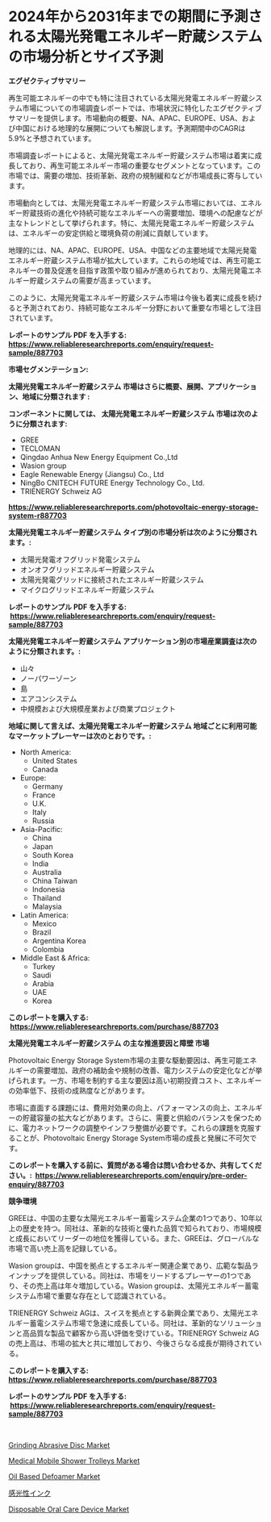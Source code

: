 <p><h1>2024年から2031年までの期間に予測される太陽光発電エネルギー貯蔵システムの市場分析とサイズ予測</h1></p><p><strong>エグゼクティブサマリー</strong></p>
<p><p>再生可能エネルギーの中でも特に注目されている太陽光発電エネルギー貯蔵システム市場についての市場調査レポートでは、市場状況に特化したエグゼクティブサマリーを提供します。市場動向の概要、NA、APAC、EUROPE、USA、および中国における地理的な展開についても解説します。予測期間中のCAGRは5.9%と予想されています。</p><p>市場調査レポートによると、太陽光発電エネルギー貯蔵システム市場は着実に成長しており、再生可能エネルギー市場の重要なセグメントとなっています。この市場では、需要の増加、技術革新、政府の規制緩和などが市場成長に寄与しています。</p><p>市場動向としては、太陽光発電エネルギー貯蔵システム市場においては、エネルギー貯蔵技術の進化や持続可能なエネルギーへの需要増加、環境への配慮などが主なトレンドとして挙げられます。特に、太陽光発電エネルギー貯蔵システムは、エネルギーの安定供給と環境負荷の削減に貢献しています。</p><p>地理的には、NA、APAC、EUROPE、USA、中国などの主要地域で太陽光発電エネルギー貯蔵システム市場が拡大しています。これらの地域では、再生可能エネルギーの普及促進を目指す政策や取り組みが進められており、太陽光発電エネルギー貯蔵システムの需要が高まっています。</p><p>このように、太陽光発電エネルギー貯蔵システム市場は今後も着実に成長を続けると予測されており、持続可能なエネルギー分野において重要な市場として注目されています。</p></p>
<p><strong>レポートのサンプル PDF を入手する: <a href="https://www.reliableresearchreports.com/enquiry/request-sample/887703">https://www.reliableresearchreports.com/enquiry/request-sample/887703</a></strong></p>
<p><strong>市場セグメンテーション:</strong></p>
<p><strong> 太陽光発電エネルギー貯蔵システム 市場はさらに概要、展開、アプリケーション、地域に分類されます :</strong></p>
<p><strong>コンポーネントに関しては、 太陽光発電エネルギー貯蔵システム 市場は次のように分類されます: &nbsp;</strong></p>
<p><ul><li>GREE</li><li>TECLOMAN</li><li>Qingdao Anhua New Energy Equipment Co.,Ltd</li><li>Wasion group</li><li>Eagle Renewable Energy (Jiangsu) Co., Ltd</li><li>NingBo CNITECH FUTURE Energy Technology Co., Ltd.</li><li>TRIENERGY Schweiz AG</li></ul></p>
<p><strong><a href="https://www.reliableresearchreports.com/photovoltaic-energy-storage-system-r887703">https://www.reliableresearchreports.com/photovoltaic-energy-storage-system-r887703</a></strong></p>
<p><strong> 太陽光発電エネルギー貯蔵システム タイプ別の市場分析は次のように分類されます。:</strong></p>
<p><ul><li>太陽光発電オフグリッド発電システム</li><li>オンオフグリッドエネルギー貯蔵システム</li><li>太陽光発電グリッドに接続されたエネルギー貯蔵システム</li><li>マイクログリッドエネルギー貯蔵システム</li></ul></p>
<p><strong>レポートのサンプル PDF を入手する: &nbsp;<a href="https://www.reliableresearchreports.com/enquiry/request-sample/887703">https://www.reliableresearchreports.com/enquiry/request-sample/887703</a></strong></p>
<p><strong> 太陽光発電エネルギー貯蔵システム アプリケーション別の市場産業調査は次のように分類されます。:</strong></p>
<p><ul><li>山々</li><li>ノーパワーゾーン</li><li>島</li><li>エアコンシステム</li><li>中規模および大規模産業および商業プロジェクト</li></ul></p>
<p><strong>地域に関して言えば、太陽光発電エネルギー貯蔵システム 地域ごとに利用可能なマーケットプレーヤーは次のとおりです。:</strong></p>
<p><ul>
    <li>
        North America:
        <ul>
            <li>United States</li>
            <li>Canada</li>
        </ul>
    </li>
    <li>
        Europe:
        <ul>
            <li>Germany</li>
            <li>France</li>
            <li>U.K.</li>
            <li>Italy</li>
            <li>Russia</li>
        </ul>
    </li>
    <li>
        Asia-Pacific:
        <ul>
            <li>China</li>
            <li>Japan</li>
            <li>South Korea</li>
            <li>India</li>
            <li>Australia</li>
            <li>China Taiwan</li>
            <li>Indonesia</li>
            <li>Thailand</li>
            <li>Malaysia</li>
        </ul>
    </li>
    <li>
        Latin America:
        <ul>
            <li>Mexico</li>
            <li>Brazil</li>
            <li>Argentina Korea</li>
            <li>Colombia</li>
        </ul>
    </li>
    <li>
        Middle East & Africa:
        <ul>
            <li>Turkey</li>
            <li>Saudi</li>
            <li>Arabia</li>
            <li>UAE</li>
            <li>Korea</li>
        </ul>
    </li>
    </ul></p>
<p><strong>このレポートを購入する: &nbsp;<a href="https://www.reliableresearchreports.com/purchase/887703">https://www.reliableresearchreports.com/purchase/887703</a></strong></p>
<p><strong>太陽光発電エネルギー貯蔵システム の主な推進要因と障壁 市場</strong></p>
<p><p>Photovoltaic Energy Storage System市場の主要な駆動要因は、再生可能エネルギーの需要増加、政府の補助金や規制の改善、電力システムの安定化などが挙げられます。一方、市場を制約する主な要因は高い初期投資コスト、エネルギーの効率低下、技術の成熟度などがあります。</p><p>市場に直面する課題には、費用対効果の向上、パフォーマンスの向上、エネルギーの貯蔵容量の拡大などがあります。さらに、需要と供給のバランスを保つために、電力ネットワークの調整やインフラ整備が必要です。これらの課題を克服することが、Photovoltaic Energy Storage System市場の成長と発展に不可欠です。</p></p>
<p><strong>このレポートを購入する前に、質問がある場合は問い合わせるか、共有してください。:&nbsp; <a href="https://www.reliableresearchreports.com/enquiry/pre-order-enquiry/887703">https://www.reliableresearchreports.com/enquiry/pre-order-enquiry/887703</a></strong></p>
<p><strong>競争環境</strong></p>
<p><p>GREEは、中国の主要な太陽光エネルギー蓄電システム企業の1つであり、10年以上の歴史を持つ。同社は、革新的な技術と優れた品質で知られており、市場規模と成長においてリーダーの地位を獲得している。また、GREEは、グローバルな市場で高い売上高を記録している。</p><p>Wasion groupは、中国を拠点とするエネルギー関連企業であり、広範な製品ラインナップを提供している。同社は、市場をリードするプレーヤーの1つであり、その売上高は年々増加している。Wasion groupは、太陽光エネルギー蓄電システム市場で重要な存在として認識されている。</p><p>TRIENERGY Schweiz AGは、スイスを拠点とする新興企業であり、太陽光エネルギー蓄電システム市場で急速に成長している。同社は、革新的なソリューションと高品質な製品で顧客から高い評価を受けている。TRIENERGY Schweiz AGの売上高は、市場の拡大と共に増加しており、今後さらなる成長が期待されている。</p></p>
<p><strong>このレポートを購入する: &nbsp; <a href="https://www.reliableresearchreports.com/purchase/887703">https://www.reliableresearchreports.com/purchase/887703</a></strong></p>
<p><strong>レポートのサンプル PDF を入手する: &nbsp;<a href="https://www.reliableresearchreports.com/enquiry/request-sample/887703">https://www.reliableresearchreports.com/enquiry/request-sample/887703</a></strong><strong></strong></p>
<p>&nbsp;</p>
<p><p><a href="https://issuu.com/reportprime-2/docs/grinding-abrasive-disc-market-size-2030.pptx">Grinding Abrasive Disc Market</a></p><p><a href="https://github.com/arionmp/Market-Research-Report-List-2/blob/main/medical-mobile-shower-trolleys-market.md">Medical Mobile Shower Trolleys Market</a></p><p><a href="https://issuu.com/reportprime-2/docs/oil-based-defoamer-market-size-2030.pptx">Oil Based Defoamer Market</a></p><p><a href="https://github.com/mohamedbakry57/Market-Research-Report-List-3/blob/main/925184323781.md">感光性インク</a></p><p><a href="https://github.com/markusgodoy/Market-Research-Report-List-2/blob/main/disposable-oral-care-device-market.md">Disposable Oral Care Device Market</a></p></p>